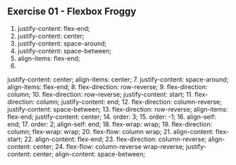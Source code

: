 ## Exercise 01 - Flexbox Froggy

1. justify-content: flex-end;
2. justify-content: center;
3. justify-content: space-around;
4. justify-content: space-between;
5. align-items: flex-end;
6. 
justify-content: center;
align-items: center;
7. 
justify-content: space-around;
align-items: flex-end;
8. flex-direction: row-reverse;
9. flex-direction: column;
10.
flex-direction: row-reverse;
justify-content: start;
11.
flex-direction: column;
justify-content: end;
12.
flex-direction: column-reverse;
justify-content: space-between;
13.
flex-direction: row-reverse;
align-items: flex-end;
justify-content: center;
14.
order: 3;
15.
order: -1;
16.
align-self: end;
17.
order: 2;
align-self: end;
18.
flex-wrap: wrap;
19.
flex-direction: column;
flex-wrap: wrap;
20.
flex-flow: column wrap;
21.
align-content: flex-start;
22.
align-content: flex-end;
23.
flex-direction: column-reverse;
align-content: center;
24.
flex-flow: column-reverse wrap-reverse;
justify-content: center;
align-content: space-between;
